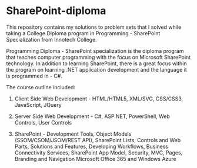 # SharePoint-diploma

This repository contains my solutions to problem sets that I solved while taking a College Diploma program in Programming - SharePoint Specialization from Innotech College.

Programming Diploma - SharePoint specialization is the diploma program that teaches computer programming with the focus on Microsoft SharePoint technology. In addition to learning SharePoint, there is a great focus within the program on learning .NET application development and the language it is programmed in - C#.

The course outline included: 

1. Client Side Web Development -
HTML/HTML5,
XML/SVG,
CSS/CSS3,
JavaScript,
JQuery

2. Server Side Web Development -
C#,
ASP.NET,
PowerShell,
Web Controls,
User Controls

3. SharePoint -
Development Tools,
Object Models (SSOM/CSOM/JSOM/REST API),
SharePoint Lists,
Controls and Web Parts,
Solutions and Features,
Developing Workflows,
Business Connectivity Services,
SharePoint App Model,
Security,
MVC,
Pages, Branding and Navigation
Microsoft Office 365 and Windows Azure
